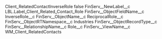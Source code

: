 <?xml version="1.0" encoding="UTF-8"?>
<CustomMetadata xmlns="http://soap.sforce.com/2006/04/metadata" xmlns:xsi="http://www.w3.org/2001/XMLSchema-instance" xmlns:xsd="http://www.w3.org/2001/XMLSchema">
    <label>Client_RelatedContactInverseRole</label>
    <protected>false</protected>
    <values>
        <field>FinServ__NewLabel__c</field>
        <value xsi:type="xsd:string">LBL.Label_Client_Related_Contact_Role</value>
    </values>
    <values>
        <field>FinServ__ObjectFieldName__c</field>
        <value xsi:type="xsd:string">InverseRole__c</value>
    </values>
    <values>
        <field>FinServ__ObjectName__c</field>
        <value xsi:type="xsd:string">ReciprocalRole__c</value>
    </values>
    <values>
        <field>FinServ__ObjectRTNamespace__c</field>
        <value xsi:type="xsd:string">Industries</value>
    </values>
    <values>
        <field>FinServ__ObjectRecordType__c</field>
        <value xsi:nil="true"/>
    </values>
    <values>
        <field>FinServ__RelationshipName__c</field>
        <value xsi:type="xsd:string">Role__c</value>
    </values>
    <values>
        <field>FinServ__ViewName__c</field>
        <value xsi:type="xsd:string">WM_Client_RelatedContacts</value>
    </values>
</CustomMetadata>
